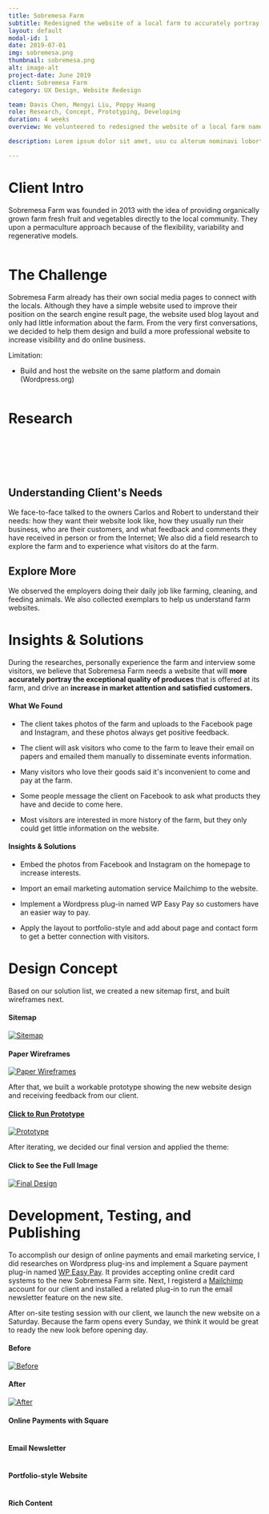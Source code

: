 ```yaml
---
title: Sobremesa Farm
subtitle: Redesigned the website of a local farm to accurately portray its exceptional product quality.
layout: default
modal-id: 1
date: 2019-07-01
img: sobremesa.png
thumbnail: sobremesa.png
alt: image-alt
project-date: June 2019
client: Sobremesa Farm
category: UX Design, Website Redesign

team: Davis Chen, Mengyi Liu, Poppy Huang
role: Research, Concept, Prototyping, Developing
duration: 4 weeks
overview: We volunteered to redesigned the website of a local farm named Sobremesa Farm. The new website introduces its history, culture, and products.<br>Besides restructuring the website, we also have implemented some features like newsletter subscriptions and Square online payment system.

description: Lorem ipsum dolor sit amet, usu cu alterum nominavi lobortis. At duo novum diceret. Tantas apeirian vix et, usu sanctus postulant inciderint ut, populo diceret necessitatibus in vim. Cu eum dicam feugiat noluisse.

---
```

<div class="row"> <!-- eternal structure: row col-xl-12 modal-body 1-->
<div class="col-xl-12"> <!-- eternal structure: row col-xl-12 modal-body 2-->
<div class="modal-body"> <!-- eternal structure: row col-xl-12 modal-body 3-->
    <!-- post content start-->
    <div class="container">
    <div class="row text-left text-general">
        <div class="col-lg-12">
        <h1 class="service-heading">Client Intro</h1>
        </div>
    </div>
    <div class="row text-left text-general">
        <div class="col-lg-9 col-sm-9">
            <p>Sobremesa Farm was founded in 2013 with the idea of providing organically grown farm fresh fruit and vegetables directly to the local community. They upon a permaculture approach because of the flexibility, variability and regenerative models.</p>
        </div>
        <div class="col-lg-3 col-sm-3">
            <span >
            <img class="img-responsive center-block" src="img/portfolio/sf-a/farm-logo.jpg" alt="">
            </span>
        </div>
    </div>
    <div class="row text-left text-general">
        <div class="col-lg-12">
        <h1 class="service-heading">The Challenge</h1>
        <p>Sobremesa Farm already has their own social media pages to connect with the locals. Although they have a simple website used to improve their position on the search engine result page, the website used blog layout and only had little information about the farm. From the very first conversations, we decided to help them design and build a more professional website to increase visibility and do online business.</p>
        <p class="large">Limitation:</p>
        <ul>
            <li>Build and host the website on the same platform and domain (Wordpress.org)</li>
        </ul>
        </div>
    </div>
    <div class="div-line"></div>
    <div class="row text-left text-general">
        <div class="col-lg-12">
            <span >
            <img class="img-responsive center-block" src="img/portfolio/sf-a/Group 97.png" alt="">
            </span>
        </div>
    </div>
    <div class="div-line"></div>
    </div> <!-- container -->
    <!-- post content end-->
</div> <!-- eternal structure: row col-xl-12 modal-body 4-->
</div> <!-- eternal structure: row col-xl-12 modal-body 5-->
</div>

<div class="row bg-light-gray"> <!-- eternal structure: row col-xl-12 modal-body 1 *edit bg color here*-->
<div class="col-xl-12"> <!-- eternal structure: row col-xl-12 modal-body 2-->
<div class="modal-body"> <!-- eternal structure: row col-xl-12 modal-body 3-->
    <!-- post content start-->
    <div class="container">
    <div class="row text-center text-general">
        <div class="col-lg-12">
            <h1 class="service-heading">Research</h1>
        </div>
    </div>
    <div class="div-line"></div>
    <div class="row text-left ">
        <div class="col-lg-6">
            <span >
            <img class="img-responsive center-block" src="img/portfolio/sf-a/Group 98.png" alt="">
            </span>
        </div>
        <div class="col-lg-1"></div>
        <div class="col-lg-5" style="margin-top: 20%;">
            <h2 class="service-heading">Understanding Client's Needs</h2>
            <p>We face-to-face talked to the owners Carlos and Robert to understand their needs: how they want their website look like, how they usually run their business, who are their customers, and what feedback and comments they have received in person or from the Internet; We also did a field research to explore the farm and to experience what visitors do at the farm.</p>
            <div class="div-line"></div>
            <h2 class="service-heading">Explore More</h2>
            <p>We observed the employers doing their daily job like farming, cleaning, and feeding animals. We also collected exemplars to help us understand farm websites.</p>
        </div>
    </div>
    <div class="div-line"></div>
    </div> <!-- container -->
    <!-- post content end-->
</div> <!-- eternal structure: row col-xl-12 modal-body 4-->
</div> <!-- eternal structure: row col-xl-12 modal-body 5-->
</div>

<div class="row"> <!-- eternal structure: row col-xl-12 modal-body 1 *edit bg color here*-->
<div class="col-xl-12"> <!-- eternal structure: row col-xl-12 modal-body 2-->
<div class="modal-body"> <!-- eternal structure: row col-xl-12 modal-body 3-->
    <!-- post content start-->
    <div class="container">
    <div class="row text-left ">
        <div class="col-lg-12">
        <h1 class="service-heading">Insights & Solutions</h1>
            <p>During the researches, personally experience the farm and interview some visitors, we believe that Sobremesa Farm needs a website that will <strong>more accurately portray the exceptional quality of produces</strong> that is offered at its farm, and drive an <strong>increase in market attention and satisfied customers.</strong></p>
        </div>
    </div>
    <div class="row text-left ">
        <div class="col-lg-6">
            <h4 class="service-heading">
            <span class="fa-stack fa-1x">
            <i class="fa fa-circle fa-stack-2x insight-icon-1"></i>
            <i class="fa fa-search fa-stack-1x fa-inverse"></i>
            </span>
            What We Found
            </h4>
            <ul class="insight-list insight-color-1">
                <li><p >The client takes photos of the farm and uploads to the Facebook page and Instagram, and these photos always get positive feedback.</p></li>
                <li><p >The client will ask visitors who come to the farm to leave their email on papers and emailed them manually to disseminate events information.</p></li>
                <li><p >Many visitors who love their goods said it's inconvenient to come and pay at the farm.</p></li>
                <li><p >Some people message the client on Facebook to ask what products they have and decide to come here.</p></li>
                <li><p >Most visitors are interested in more history of the farm, but they only could get little information on the website.</p></li>
            </ul>
        </div>
        <div class="col-lg-6">
            <h4 class="service-heading">
            <span class="fa-stack fa-1x">
            <i class="fa fa-circle fa-stack-2x insight-icon-2"></i>
            <i class="fa fa-check fa-stack-1x fa-inverse"></i>
            </span>
            Insights & Solutions
            </h4>
            <ul class="insight-list insight-color-2">
                <li><p >Embed the photos from Facebook and Instagram on the homepage to increase interests.</p></li>
                <li><p >Import an email marketing automation service Mailchimp to the website.</p></li>
                <li><p >Implement a Wordpress plug-in named WP Easy Pay so customers have an easier way to pay.</p></li>
                <li><p >Apply the layout to portfolio-style and add about page and contact form to get a better connection with visitors.</p></li>
            </ul>
        </div>
    </div>
    <div class="div-line"></div>
    </div> <!-- container -->
    <!-- post content end-->
</div> <!-- eternal structure: row col-xl-12 modal-body 4-->
</div> <!-- eternal structure: row col-xl-12 modal-body 5-->
</div>

<div class="row bg-light-gray"> <!-- eternal structure: row col-xl-12 modal-body 1 *edit bg color here*-->
<div class="col-xl-12"> <!-- eternal structure: row col-xl-12 modal-body 2-->
<div class="modal-body"> <!-- eternal structure: row col-xl-12 modal-body 3-->
    <!-- post content start-->
    <div class="container">
    <div class="row text-left">
        <div class="col-lg-12">
            <h1 class="service-heading">Design Concept</h1>
            <p class="large">Based on our solution list, we created a new sitemap first, and built wireframes next.</p>
        </div>
    </div>
    <div class="row text-left">
        <div class="col-lg-6">
            <span>
            <h4 class="service-heading">Sitemap</h4>
            <a href="img/portfolio/sf-a/sitemap-img.png" target="_blank"><img class="img-responsive center-block" src="img/portfolio/sf-a/sitemap-img.png" alt="Sitemap"></a>
            </span>
        </div>
        <div class="col-lg-6">
            <span>
            <h4 class="service-heading">Paper Wireframes</h4>
            <a href="img/portfolio/sf-a/paper-wireframes@2x.png" target="_blank">
            <img class="img-responsive center-block" src="img/portfolio/sf-a/paper-wireframes.png" alt="Paper Wireframes"></a>
            </span>
        </div>
    </div>
    <div class="div-line"></div>
    <div class="row text-left">
        <div class="col-lg-12">
            <p class="large">After that, we built a workable prototype showing the new website design and receiving feedback from our client.</p>
        </div>
    </div>
    <div class="row text-left text-general">
        <div class="col-lg-12">
            <span>
            <a href="https://xd.adobe.com/view/13cdc293-273c-461e-5d19-1c6136b0e6c8-65fc/?fullscreen" target="_blank">
            <h4 class="service-heading">Click to Run Prototype</h4>
            <img class="img-responsive center-block" src="img/portfolio/sf-a/SobremesaFarm-prototype-2.jpg" alt="Prototype"></a>
            </span>
        </div>
    </div>
    <div class="div-line"></div>
    <div class="row text-left">
        <div class="col-lg-12">
            <p class="large">After iterating, we decided our final version and applied the theme:</p>
        </div>
    </div> 
    <div class="row text-left">   
        <div class="col-lg-12">
            <span>
            <h4 class="service-heading">Click to See the Full Image</h4>
            <a href="img/portfolio/sf-a/final-design.jpg" target="_blank">
            <img class="img-responsive center-block" src="img/portfolio/sf-a/final-hero-image.png" alt="Final Design"></a>
            </span>
        </div>
    </div>
    <div class="div-line"></div>
    </div> <!-- container -->
    <!-- post content end-->
</div> <!-- eternal structure: row col-xl-12 modal-body 4-->
</div> <!-- eternal structure: row col-xl-12 modal-body 5-->
</div>

<div class="row"> <!-- eternal structure: row col-xl-12 modal-body 1 *edit bg color here*-->
<div class="col-xl-12"> <!-- eternal structure: row col-xl-12 modal-body 2-->
<div class="modal-body"> <!-- eternal structure: row col-xl-12 modal-body 3-->
    <!-- post content start-->
    <div class="container">
    <div class="row text-left">
        <div class="col-lg-12">
            <h1 class="service-heading">Development, Testing, and Publishing</h1>
            <p>To accomplish our design of online payments and email marketing service, I did researches on Wordpress plug-ins and implement a Square payment plug-in named <a href="https://wordpress.org/plugins/wp-easy-pay/" target="_blank">WP Easy Pay</a>. It provides accepting online credit card systems to the new Sobremesa Farm site. Next, I registerd a <a href="https://mailchimp.com" target="_blank">Mailchimp</a> account for our client and installed a related plug-in to run the email newsletter feature on the new site.</p>
            <p>After on-site testing session with our client, we launch the new website on a Saturday. Because the farm opens every Sunday, we think it would be great to ready the new look before opening day.</p>
        </div>
    </div>
    <div class="row text-left">
        <div class="col-lg-6">
            <span>
            <h4 class="service-heading">Before</h4>
            <a href="img/portfolio/sf-a/sf-before.png" target="_blank"><img class="img-responsive center-block" src="img/portfolio/sf-a/sf-before.png" alt="Before"></a>
            </span>
        </div>
        <div class="col-lg-6">
            <span>
            <h4 class="service-heading">After</h4>
            <a href="img/portfolio/sf-a/sf-after.png" target="_blank">
            <img class="img-responsive center-block" src="img/portfolio/sf-a/sf-after.png" alt="After"></a>
            </span>
        </div>
    </div>
    <div class="div-line"></div>
    <div class="row text-left text-general">
        <div class="col-lg-6">
            <span>
            <h4 class="service-heading">Online Payments with Square</h4>
            <img class="img-responsive center-block" src="img/portfolio/sf-a/Group 79.png" alt="">
            </span>
        </div>
        <div class="col-lg-6">
            <span>
            <h4 class="service-heading">Email Newsletter</h4>
            <img class="img-responsive center-block" src="img/portfolio/sf-a/email-img.png" alt="">
            </span>
        </div>
    </div>
    <div class="row text-left text-general">
        <div class="col-lg-6">
            <span>
            <h4 class="service-heading">Portfolio-style Website</h4>
            <img class="img-responsive center-block" src="img/portfolio/sf-a/Group 87.png" alt="">
            </span>
        </div>
        <div class="col-lg-6">
            <span>
            <h4 class="service-heading">Rich Content</h4>
            <img class="img-responsive center-block" src="img/portfolio/sf-a/content-img.png" alt="">
            </span>
        </div>
    </div>
    </div> <!-- container -->
    <!-- post content end-->
</div> <!-- eternal structure: row col-xl-12 modal-body 4-->
</div> <!-- eternal structure: row col-xl-12 modal-body 5-->
</div>
